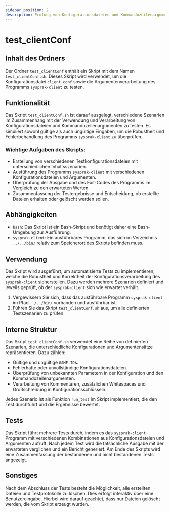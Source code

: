 ```yaml
---
sidebar_position: 2
description: Prüfung von Konfigurationsdateien und Kommandozeilenargumenten
---
```


# test_clientConf

## Inhalt des Ordners

Der Ordner `test_clientConf` enthält ein Skript mit dem Namen `test_clientConf.sh`. Dieses Skript wird verwendet, um die Konfigurationsdatei `client.conf` sowie die Argumentenverarbeitung des Programms `sysprak-client` zu testen.

## Funktionalität

Das Skript `test_clientConf.sh` ist darauf ausgelegt, verschiedene Szenarien im Zusammenhang mit der Verwendung und Verarbeitung von Konfigurationsdateien und Kommandozeilenargumenten zu testen. Es simuliert sowohl gültige als auch ungültige Eingaben, um die Robustheit und Fehlerbehandlung des Programms `sysprak-client` zu überprüfen.

### Wichtige Aufgaben des Skripts:

- Erstellung von verschiedenen Testkonfigurationsdateien mit unterschiedlichen Inhaltsszenarien.
- Ausführung des Programms `sysprak-client` mit verschiedenen Konfigurationsdateien und Argumenten.
- Überprüfung der Ausgabe und des Exit-Codes des Programms im Vergleich zu den erwarteten Werten.
- Zusammenfassung der Testergebnisse und Entscheidung, ob erstellte Dateien erhalten oder gelöscht werden sollen.

## Abhängigkeiten

- `bash`: Das Skript ist ein Bash-Skript und benötigt daher eine Bash-Umgebung zur Ausführung.
- `sysprak-client`: Ein ausführbares Programm, das sich im Verzeichnis `../../bin/` relativ zum Speicherort des Skripts befinden muss.

## Verwendung

Das Skript wird ausgeführt, um automatisierte Tests zu implementieren, welche die Robustheit und Korrektheit der Konfigurationsverarbeitung des `sysprak-client` sicherstellen. Dazu werden mehrere Szenarien definiert und jeweils geprüft, ob der `sysprak-client` sich wie erwartet verhält.

1. Vergewissern Sie sich, dass das ausführbare Programm `sysprak-client` im Pfad `../../bin/` vorhanden und ausführbar ist.
2. Führen Sie das Skript `test_clientConf.sh` aus, um alle definierten Testszenarien zu prüfen.

## Interne Struktur

Das Skript `test_clientConf.sh` verwendet eine Reihe von definierten Szenarien, die unterschiedliche Konfigurationen und Argumentensätze repräsentieren. Dazu zählen:

- Gültige und ungültige `GAME-ID`s.
- Fehlerhafte oder unvollständige Konfigurationsdateien.
- Überprüfung von unbekannten Parametern in der Konfiguration und den Kommandozeilenargumenten.
- Verarbeitung von Kommentaren, zusätzlichen Whitespaces und Großschreibung in Konfigurationsschlüsseln.

Jedes Szenario ist als Funktion `run_test` im Skript implementiert, die den Test durchführt und die Ergebnisse bewertet.

## Tests

Das Skript führt mehrere Tests durch, indem es das `sysprak-client`-Programm mit verschiedenen Kombinationen aus Konfigurationsdateien und Argumenten aufruft. Nach jedem Test wird die tatsächliche Ausgabe mit der erwarteten verglichen und ein Bericht generiert. Am Ende des Skripts wird eine Zusammenfassung der bestandenen und nicht bestandenen Tests angezeigt.

## Sonstiges

Nach dem Abschluss der Tests besteht die Möglichkeit, alle erstellten Dateien und Testprotokolle zu löschen. Dies erfolgt interaktiv über eine Benutzereingabe. Hierbei wird darauf geachtet, dass nur Dateien gelöscht werden, die vom Skript erzeugt wurden.
